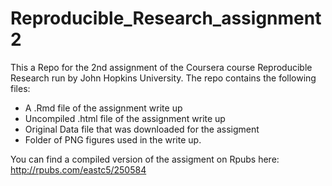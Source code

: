# Reproducible_Research_assignment2

This a Repo for the 2nd assignment of the Coursera course Reproducible Research run by John Hopkins University.
The repo contains the following files: 

* A .Rmd file of the assignment write up 
* Uncompiled .html file of the assignment write up
* Original Data file that was downloaded for the assigment
* Folder of PNG figures used in the write up. 

You can find a compiled version of the assigment on Rpubs here: http://rpubs.com/eastc5/250584